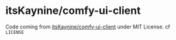 # itsKaynine/comfy-ui-client
Code coming from [itsKaynine/comfy-ui-client](https://github.com/itsKaynine/comfy-ui-client)
under MIT License. cf `LICENSE`
